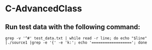 # C-AdvancedClass
## Run test data with the following command:
```grep -v '^#' test_data.txt | while read -r line; do echo "$line" |./source1 |grep -e '{' -e 'k:'; echo '=================='; done```